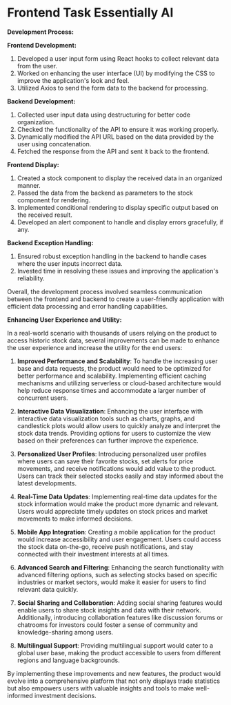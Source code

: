 # Frontend Task Essentially AI

**Development Process:**

**Frontend Development:**
1. Developed a user input form using React hooks to collect relevant data from the user.
2. Worked on enhancing the user interface (UI) by modifying the CSS to improve the application's look and feel.
3. Utilized Axios to send the form data to the backend for processing.

**Backend Development:**
1. Collected user input data using destructuring for better code organization.
2. Checked the functionality of the API to ensure it was working properly.
3. Dynamically modified the API URL based on the data provided by the user using concatenation.
4. Fetched the response from the API and sent it back to the frontend.

**Frontend Display:**
1. Created a stock component to display the received data in an organized manner.
2. Passed the data from the backend as parameters to the stock component for rendering.
3. Implemented conditional rendering to display specific output based on the received result.
4. Developed an alert component to handle and display errors gracefully, if any.

**Backend Exception Handling:**
1. Ensured robust exception handling in the backend to handle cases where the user inputs incorrect data.
2. Invested time in resolving these issues and improving the application's reliability.

Overall, the development process involved seamless communication between the frontend and backend to create a user-friendly application with efficient data processing and error handling capabilities.

**Enhancing User Experience and Utility:**




In a real-world scenario with thousands of users relying on the product to access historic stock data, several improvements can be made to enhance the user experience and increase the utility for the end users:

1. **Improved Performance and Scalability**: To handle the increasing user base and data requests, the product would need to be optimized for better performance and scalability. Implementing efficient caching mechanisms and utilizing serverless or cloud-based architecture would help reduce response times and accommodate a larger number of concurrent users.

2. **Interactive Data Visualization**: Enhancing the user interface with interactive data visualization tools such as charts, graphs, and candlestick plots would allow users to quickly analyze and interpret the stock data trends. Providing options for users to customize the view based on their preferences can further improve the experience.

3. **Personalized User Profiles**: Introducing personalized user profiles where users can save their favorite stocks, set alerts for price movements, and receive notifications would add value to the product. Users can track their selected stocks easily and stay informed about the latest developments.

4. **Real-Time Data Updates**: Implementing real-time data updates for the stock information would make the product more dynamic and relevant. Users would appreciate timely updates on stock prices and market movements to make informed decisions.

5. **Mobile App Integration**: Creating a mobile application for the product would increase accessibility and user engagement. Users could access the stock data on-the-go, receive push notifications, and stay connected with their investment interests at all times.

6. **Advanced Search and Filtering**: Enhancing the search functionality with advanced filtering options, such as selecting stocks based on specific industries or market sectors, would make it easier for users to find relevant data quickly.

7. **Social Sharing and Collaboration**: Adding social sharing features would enable users to share stock insights and data with their network. Additionally, introducing collaboration features like discussion forums or chatrooms for investors could foster a sense of community and knowledge-sharing among users.

8. **Multilingual Support**: Providing multilingual support would cater to a global user base, making the product accessible to users from different regions and language backgrounds.

By implementing these improvements and new features, the product would evolve into a comprehensive platform that not only displays trade statistics but also empowers users with valuable insights and tools to make well-informed investment decisions.
